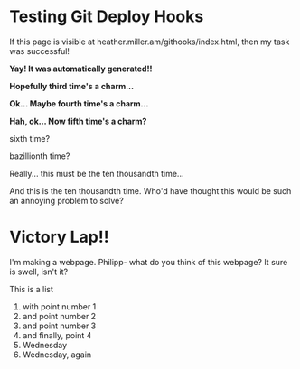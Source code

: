 ---
---

<h1>Testing Git Deploy Hooks</h1>

If this page is visible at heather.miller.am/githooks/index.html, then my task was successful!

<p><b>Yay! It was automatically generated!!</b></p>
<p><b>Hopefully third time's a charm...</b></p>
<p><b>Ok... Maybe fourth time's a charm...</b></p>
<p><b>Hah, ok... Now fifth time's a charm?</b></p>

<p>sixth time?</p>

<p>bazillionth time?</p>

Really... this must be the ten thousandth time...

And this is the ten thousandth time. Who'd have thought this would be such an annoying problem to solve?

# Victory Lap!!

I'm making a webpage. Philipp- what do you think of this webpage? It sure is swell, isn't it?

This is a list
1. with point number 1
2. and point number 2
3. and point number 3
4. and finally, point 4
5. Wednesday
6. Wednesday, again